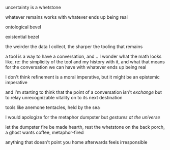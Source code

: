 uncertainty is a whetstone

whatever remains works with whatever ends up being real

ontological bevel

existential bezel

the weirder the data I collect, the sharper the tooling that remains

a tool is a way to have a conversation, and .. I wonder what the math looks like, re: the simplicity of the tool and my history with it, and what that means for the conversation we can have with whatever ends up being real

I don't think refinement is a moral imperative, but it might be an epistemic imperative

and I'm starting to think that the point of a conversation isn't *exchange* but to relay unrecognizable vitality on to its next destination

tools like anemone tentacles, held by the sea

I would apologize for the metaphor dumpster but *gestures at the universe*

let the dumpster fire be made hearth, rest the whetstone on the back porch, a ghost wants coffee, metaphor-fired

anything that doesn't point you home afterwards feels irresponsible
